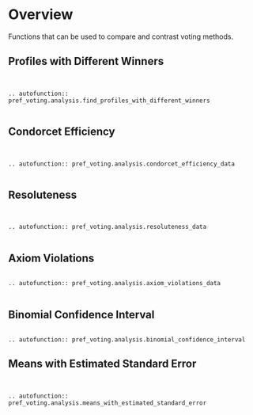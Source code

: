 Overview
==========

Functions that can be used to compare and contrast voting methods. 


## Profiles with Different Winners


```{eval-rst}


.. autofunction:: pref_voting.analysis.find_profiles_with_different_winners


```

## Condorcet Efficiency  


```{eval-rst}


.. autofunction:: pref_voting.analysis.condorcet_efficiency_data


```

## Resoluteness


```{eval-rst}


.. autofunction:: pref_voting.analysis.resoluteness_data


```

## Axiom Violations  

```{eval-rst}

.. autofunction:: pref_voting.analysis.axiom_violations_data


```

## Binomial Confidence Interval

```{eval-rst}

.. autofunction:: pref_voting.analysis.binomial_confidence_interval

```

## Means with Estimated Standard Error  


```{eval-rst}


.. autofunction:: pref_voting.analysis.means_with_estimated_standard_error


```


